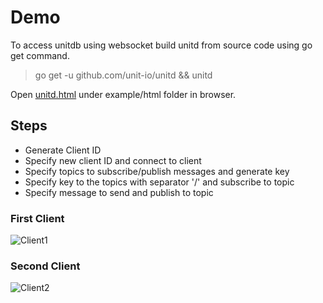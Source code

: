 # Demo
To access unitdb using websocket build unitd from source code using go get command.

> go get -u github.com/unit-io/unitd && unitd

Open [unitd.html](https://github.com/unit-io/unitd/blob/master/examples/html/unitd.html) under example/html folder in browser.

## Steps
- Generate Client ID
- Specify new client ID and connect to client
- Specify topics to subscribe/publish messages and generate key
- Specify key to the topics with separator '/' and subscribe to topic
- Specify message to send and publish to topic

### First Client
![Client1](https://github.com/unit-io/unitdb/tree/master/docs/img/client1.png?raw=true)

### Second Client
![Client2](https://github.com/unit-io/unitdb/tree/master/docs/img/client2.png?raw=true)